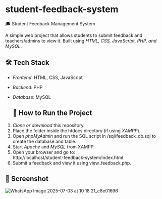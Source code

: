 # student-feedback-system
🎓 Student Feedback Management System

A simple web project that allows students to submit feedback and teachers/admins to view it. Built using *HTML, CSS, JavaScript, PHP, and MySQL*.

##  🛠 Tech Stack

- *Frontend*: HTML, CSS, JavaScript  
- *Backend*: PHP  
- *Database*: MySQL
  
  ## 🚀 How to Run the Project
1. *Clone or download* this repository.
2. Place the folder inside the htdocs directory (if using *XAMPP*).
3. Open *phpMyAdmin* and run the SQL script in /sql/feedback_db.sql to create the database and table.
4. Start *Apache* and *MySQL* from XAMPP.
5. Open your browser and go to:  
   http://localhost/student-feedback-system/index.html
6. Submit a feedback and view it using view_feedback.php.

## 📸 Screenshot

![WhatsApp Image 2025-07-03 at 10 18 21_c8e01696](https://github.com/user-attachments/assets/98c5d396-208b-4c90-8cbf-e100bc01ad0a)
